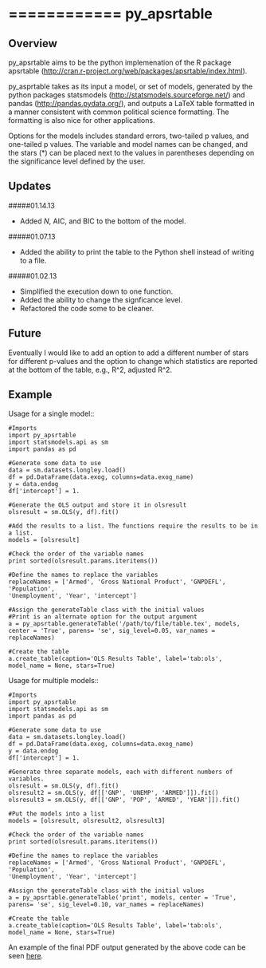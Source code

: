 ============
py_apsrtable
============

Overview
--------

py_apsrtable aims to be the python implemenation of the R package apsrtable
(http://cran.r-project.org/web/packages/apsrtable/index.html).

py_asprtable takes as its input a model, or set of models, generated by the 
python packages statsmodels (http://statsmodels.sourceforge.net/) and pandas
(http://pandas.pydata.org/), and outputs a LaTeX table formatted in a manner
consistent with common political science formatting.
The formatting is also nice for other applications. 

Options for the models includes standard errors, two-tailed p values, and 
one-tailed p values. The variable and model names can be changed, and the stars
(*) can be placed next to the values in parentheses depending on the
significance level defined by the user. 

Updates
-------

#####01.14.13

- Added *N*, AIC, and BIC to the bottom of the model. 

#####01.07.13

- Added the ability to print the table to the Python shell instead of writing to
  a file. 

#####01.02.13

- Simplified the execution down to one function.
- Added the ability to change the signficance level.
- Refactored the code some to be cleaner. 

Future
------

Eventually I would like to add an option to add a different number of stars for
different p-values and the option to change which statistics are reported at the
bottom of the table, e.g., R^2, adjusted R^2. 

Example
-------

Usage for a single model::
    
    #Imports
    import py_apsrtable
    import statsmodels.api as sm
    import pandas as pd

    #Generate some data to use
    data = sm.datasets.longley.load()
    df = pd.DataFrame(data.exog, columns=data.exog_name)
    y = data.endog
    df['intercept'] = 1.

    #Generate the OLS output and store it in olsresult
    olsresult = sm.OLS(y, df).fit()

    #Add the results to a list. The functions require the results to be in a list.
    models = [olsresult]

    #Check the order of the variable names
    print sorted(olsresult.params.iteritems())

    #Define the names to replace the variables
    replaceNames = ['Armed', 'Gross National Product', 'GNPDEFL', 'Population', 
    'Unemployment', 'Year', 'intercept']

    #Assign the generateTable class with the initial values
    #Print is an alternate option for the output argument
    a = py_apsrtable.generateTable('/path/to/file/table.tex', models, center = 'True', parens= 'se', sig_level=0.05, var_names = replaceNames)

    #Create the table
    a.create_table(caption='OLS Results Table', label='tab:ols', model_name = None, stars=True)

Usage for multiple models::

    #Imports
    import py_apsrtable
    import statsmodels.api as sm
    import pandas as pd

    #Generate some data to use
    data = sm.datasets.longley.load()
    df = pd.DataFrame(data.exog, columns=data.exog_name)
    y = data.endog
    df['intercept'] = 1.

    #Generate three separate models, each with different numbers of variables. 
    olsresult = sm.OLS(y, df).fit()
    olsresult2 = sm.OLS(y, df[['GNP', 'UNEMP', 'ARMED']]).fit()
    olsresult3 = sm.OLS(y, df[['GNP', 'POP', 'ARMED', 'YEAR']]).fit()

    #Put the models into a list
    models = [olsresult, olsresult2, olsresult3]

    #Check the order of the variable names
    print sorted(olsresult.params.iteritems())

    #Define the names to replace the variables
    replaceNames = ['Armed', 'Gross National Product', 'GNPDEFL', 'Population', 
    'Unemployment', 'Year', 'intercept']

    #Assign the generateTable class with the initial values
    a = py_apsrtable.generateTable('print', models, center = 'True', parens= 'se', sig_level=0.10, var_names = replaceNames)

    #Create the table
    a.create_table(caption='OLS Results Table', label='tab:ols', model_name = None, stars=True)

An example of the final PDF output generated by the above code can be seen 
[here](http://johnbeieler.org/code/downloads/example.pdf).

